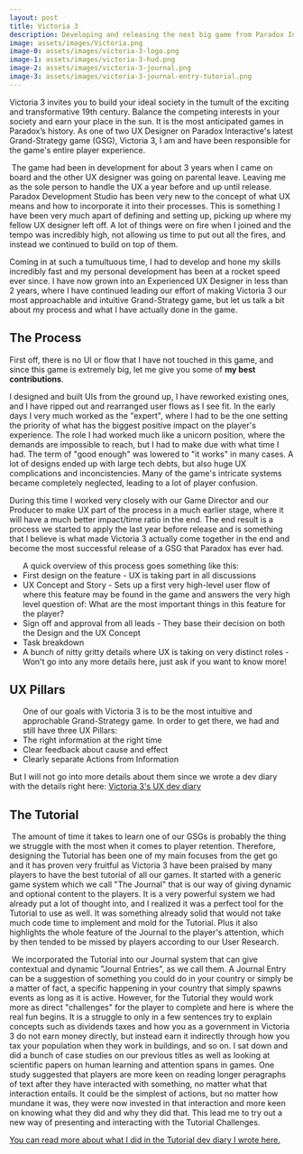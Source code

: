 ```yaml
---
layout: post
title: Victoria 3
description: Developing and releasing the next big game from Paradox Interactive
image: assets/images/Victoria.png
image-0: assets/images/victoria-3-logo.png
image-1: assets/images/victoria-3-hud.png
image-2: assets/images/victoria-3-journal.png
image-3: assets/images/victoria-3-journal-entry-tutorial.png
---
```

<p>
Victoria 3 invites you to build your ideal society in the tumult of the exciting and transformative 19th century. Balance the competing interests in your society and earn your place in the sun. It is the most anticipated games in Paradox’s history. As one of two UX Designer on Paradox Interactive's latest Grand-Strategy game (GSG), Victoria 3, I am and have been responsible for the game's entire player experience. 
</p>

<p><span class="image right"><img src="{{ site.baseurl }}/{{ page.image-1 }}" alt="" /></span>
The game had been in development for about 3 years when I came on board and the other UX designer was going on parental leave. Leaving me as the sole person to handle the UX a year before and up until release. Paradox Development Studio has been very new to the concept of what UX means and how to incorporate it into their processes. This is something I have been very much apart of defining and setting up, picking up where my fellow UX designer left off. A lot of things were on fire when I joined and the tempo was incredibly high, not allowing us time to put out all the fires, and instead we continued to build on top of them. 
</p>

<p>
Coming in at such a tumultuous time, I had to develop and hone my skills incredibly fast and my personal development has been at a rocket speed ever since. I have now grown into an Experienced UX Designer in less than 2 years, where I have continued leading our effort of making Victoria 3 our most approachable and intuitive Grand-Strategy game, but let us talk a bit about my process and what I have actually done in the game.
</p>

<h2>The Process</h2>

<p>
First off, there is no UI or flow that I have not touched in this game, and since this game is extremely big, let me give you some of <b>my best contributions</b>. 

I designed and built UIs from the ground up, I have reworked existing ones, and I have ripped out and rearranged user flows as I see fit. In the early days I very much worked as the "expert", where I had to be the one setting the priority of what has the biggest positive impact on the player's experience. The role I had worked much like a unicorn position, where the demands are impossible to reach, but I had to make due with what time I had. The term of "good enough" was lowered to "it works" in many cases. A lot of designs ended up with large tech debts, but also huge UX complications and inconcistencies. Many of the game's intricate systems became completely neglected, leading to a lot of player confusion. 

During this time I worked very closely with our Game Director and our Producer to make UX part of the process in a much earlier stage, where it will have a much better impact/time ratio in the end. The end result is a process we started to apply the last year before release and is something that I believe is what made Victoria 3 actually come together in the end and become the most successful release of a GSG that Paradox has ever had.
</p>

<ul>A quick overview of this process goes something like this:
	<li>First design on the feature - UX is taking part in all discussions</li>
	<li>UX Concept and Story - Sets up a first very high-level user flow of where this feature may be found in the game and answers the very high level question of: What are the most important things in this feature for the player? </li>
	<li>Sign off and approval from all leads - They base their decision on both the Design and the UX Concept</li>
	<li>Task breakdown</li>
	<li>A bunch of nitty gritty details where UX is taking on very distinct roles - Won't go into any more details here, just ask if you want to know more!</li>
</ul>

<h2>UX Pillars</h2>
<ul>One of our goals with Victoria 3 is to be the most intuitive and approchable Grand-Strategy game. In order to get there, we had and still have three UX Pillars:
	<li>The right information at the right time</li>
	<li>Clear feedback about cause and effect</li>
	<li>Clearly separate Actions from Information</li>
</ul>
But I will not go into more details about them since we wrote a dev diary with the details right here:
<a href="https://forum.paradoxplaza.com/forum/developer-diary/victoria-3-dev-diary-29-user-experience.1506484/">Victoria 3's UX dev diary</a>

<h2>The Tutorial</h2>
<p><span class="image left"><img src="{{ site.baseurl }}/{{ page.image-2 }}" alt="" /></span>
The amount of time it takes to learn one of our GSGs is probably the thing we struggle with the most when it comes to player retention. Therefore, designing the Tutorial has been one of my main focuses from the get go and it has proven very fruitful as Victoria 3 have been praised by many players to have the best tutorial of all our games. It started with a generic game system which we call "The Journal" that is our way of giving dynamic and optional content to the players. It is a very powerful system we had already put a lot of thought into, and I realized it was a perfect tool for the Tutorial to use as well. It was something already solid that would not take much code time to implement and mold for the Tutorial. Plus it also highlights the whole feature of the Journal to the player's attention, which by then tended to be missed by players according to our User Research. 
</p>

<p><span class="image right"><img src="{{ site.baseurl }}/{{ page.image-3 }}" alt="" /></span>
We incorporated the Tutorial into our Journal system that can give contextual and dynamic "Journal Entries", as we call them. A Journal Entry can be a suggestion of something you could do in your country or simply be a matter of fact, a specific happening in your country that simply spawns events as long as it is active. However, for the Tutorial they would work more as direct "challenges" for the player to complete and here is where the real fun begins. It is a struggle to only in a few sentences try to explain concepts such as dividends taxes and how you as a government in Victoria 3 do not earn money directly, but instead earn it indirectly through how you tax your population when they work in buildings, and so on. I sat down and did a bunch of case studies on our previous titles as well as looking at scientific papers on human learning and attention spans in games. One study suggested that players are more keen on reading longer peragraphs of text after they have interacted with something, no matter what that interaction entails. It could be the simplest of actions, but no matter how mundane it was, they were now invested in that interaction and more keen on knowing what they did and why they did that. This lead me to try out a new way of presenting and interacting with the Tutorial Challenges.
</p>
<a href="https://forum.paradoxplaza.com/forum/developer-diary/victoria-3-dev-diary-51-tutorial.1532719/">You can read more about what I did in the Tutorial dev diary I wrote here.</a>

